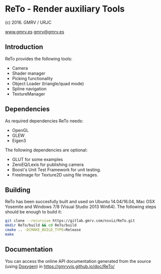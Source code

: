 # ReTo - Render auxiliary Tools
(c) 2016. GMRV / URJC

www.gmrv.es
gmrv@gmrv.es

## Introduction

ReTo provides the following tools:

* Camera
* Shader manager
* Picking functionality
* Object Loader (triangle/quad mode)
* Spline navigation
* TextureManager

## Dependencies

As required dependencies ReTo needs:
* OpenGL
* GLEW
* Eigen3

The following dependencies are optional:
* GLUT for some examples
* ZeroEQ/Lexis for publishing camera
* Boost's Unit Test Framework for unit testing.
* FreeImage for Texture2D using file images.

## Building

ReTo has been succesfully built and used on Ubuntu 14.04/16.04, Mac OSX
Yosemite and Windows 7/8 (Visual Studio 2013 Win64). The following steps
should be enough to build it:

```bash
git clone --recursive https://gitlab.gmrv.com/nsviz/ReTo.git
mkdir ReTo/build && cd ReTo/build
cmake .. -DCMAKE_BUILD_TYPE=Release
make
```

## Documentation

You can access the online API documentation generated from the source
(using [Doxygen](http://doxygen.org/)) in
https://gmrvvis.github.io/doc/ReTo/
